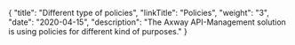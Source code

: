 {
    "title": "Different type of policies",
    "linkTitle": "Policies",
    "weight": "3",
    "date": "2020-04-15",
    "description": "The Axway API-Management solution is using policies for different kind of purposes."
}